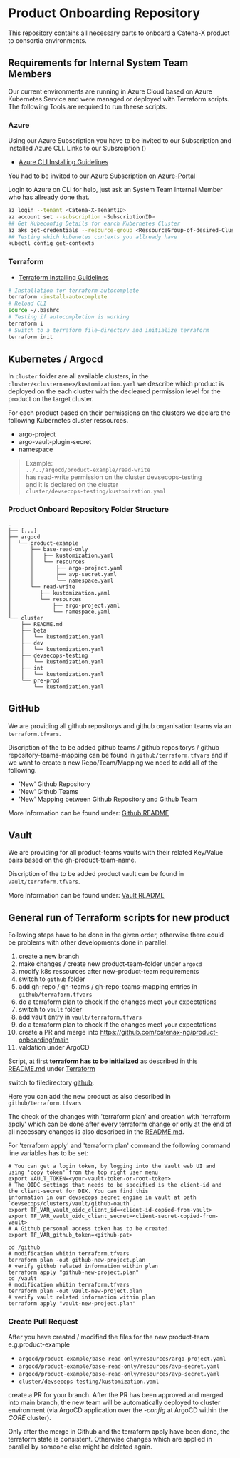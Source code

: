 # Product Onboarding Repository
This repository contains all necessary parts to onboard a Catena-X product to consortia environments.

## Requirements for Internal System Team Members

Our current environments are running in Azure Cloud based on Azure Kubernetes Service and were managed or deployed with Terraform scripts. The following Tools are required to run theese scripts.

### Azure
Using our Azure Subscription you have to be invited to our Subscription and installed Azure CLI. 
Links to our Subsrciption ()

-  [Azure CLI Installing Guidelines](https://learn.microsoft.com/en-us/cli/azure)

You had to be invited to our Azure Subscription on [Azure-Portal](https://portal.azure.com/#@catenax.onmicrosoft.com)

Login to Azure on CLI for help, just ask an System Team Internal Member who has allready done that.

``` bash
az login --tenant <Catena-X-TenantID>
az account set --subscription <SubscriptionID>
## Get Kubeconfig Details for earch Kubernetes Cluster
az aks get-credentials --resource-group <RessourceGroup-of-desired-Cluster> --name <AzureName-of-Kubernetes-Cluster>
## Testing which kubenetes contexts you allready have
kubectl config get-contexts        
```

### Terraform

- [Terraform Installing Guidelines](https://developer.hashicorp.com/terraform/downloads)


``` bash
# Installation for terraform autocomplete
terraform -install-autocomplete
# Reload CLI 
source ~/.bashrc 
# Testing if autocompletion is working
terraform i
# Switch to a terraform file-directory and initialize terraform
terraform init 
```

## Kubernetes / Argocd

In `cluster` folder are all available clusters, in the `cluster/<clustername>/kustomization.yaml` we describe which product is deployed on the each cluster with the decleared permission level for the product on the target cluster.

For each product based on their permissions on the clusters we declare the following Kubernetes cluster ressources.

- argo-project
- argo-vault-plugin-secret
- namespace

> Example:  
>  `../../argocd/product-example/read-write`  
> has read-write permission on the cluster devsecops-testing  
> and it is declared on the cluster  
> `cluster/devsecops-testing/kustomization.yaml`


### Product Onboard Repository Folder Structure
```text
.
├── [...]
├── argocd
│  └── product-example
│      ├── base-read-only
│      │   ├── kustomization.yaml
│      │   └── resources
│      │       ├── argo-project.yaml
│      │       ├── avp-secret.yaml
│      │       └── namespace.yaml
│      └── read-write
│         ├── kustomization.yaml
│         └── resources
│             ├── argo-project.yaml
│             └── namespace.yaml
└── cluster
    ├── README.md
    ├── beta
    │   └── kustomization.yaml
    ├── dev
    │   └── kustomization.yaml
    ├── devsecops-testing
    │   └── kustomization.yaml
    ├── int
    │   └── kustomization.yaml    
    └── pre-prod
        └── kustomization.yaml
```

## GitHub

We are providing all github repositorys and github organisation teams via an `terraform.tfvars`.

Discription  of the to be added github teams / github repositorys / github repository-teams-mapping can be found in `github/terraform.tfvars` and if we want to create a new Repo/Team/Mapping we need to add all of the following.

- 'New' Github Repository
- 'New' Github Teams
- 'New' Mapping between Github Repository and Github Team

More Information can be found under:  [Github README](github/README.md)

## Vault

We are providing for all product-teams vaults with their related Key/Value pairs based on the gh-product-team-name.

Discription  of the to be added product vault can be found in `vault/terraform.tfvars`.

More Information can be found under:  [Vault README](vault/README.md)

## General run of Terraform scripts for new product

Following steps have to be done in the given order, otherwise there could be problems with other developments done in
parallel:

1. create a new branch
2. make changes / create new product-team-folder under `argocd`
3. modify k8s ressources after new-product-team requirements
4. switch to `github` folder
5. add gh-repo / gh-teams / gh-repo-teams-mapping entries in `github/terraform.tfvars`
6. do a terraform plan to check if the changes meet your expectations
7. switch to `vault` folder
8. add vault entry in `vault/terraform.tfvars`
9. do a terraform plan to check if the changes meet your expectations
10. create a PR and merge into https://github.com/catenax-ng/product-onboarding/main
11. valdation under ArgoCD

Script, at first **terraform has to be initialized** as described in this [README.md](github/README.md) under [Terraform](#terraform)

switch to filedirectory 
[github](https://github.com/catenax-ng/product-onboarding/blob/main/github).

Here you can add the new product as also described in `github/terraform.tfvars`

The check of the changes with 'terraform plan' and creation with 'terraform apply' which can be done after every terraform change or only at the end of all necessary changes is also described in the 
[README.md](https://github.com/catenax-ng/product-onboarding/blob/main/github/README.md).

For 'terraform apply' and 'terraform plan' command the following command line variables has to be set:

```shell
# You can get a login token, by logging into the Vault web UI and using 'copy token' from the top right user menu
export VAULT_TOKEN=<your-vault-token-or-root-token>
# The OIDC settings that needs to be specified is the client-id and the client-secret for DEX. You can find this
information in our devsecops secret engine in vault at path `devsecops/clusters/vault/github-oauth`.
export TF_VAR_vault_oidc_client_id=<client-id-copied-from-vault>
export TF_VAR_vault_oidc_client_secret=<client-secret-copied-from-vault>
# A Github personal access token has to be created.
export TF_VAR_github_token=<github-pat>
```

```shell
cd /github
# modification whitin terraform.tfvars
terraform plan -out github-new-project.plan
# verify github related information within plan
terraform apply "github-new-project.plan"
cd /vault 
# modification whitin terraform.tfvars
terraform plan -out vault-new-project.plan
# verify vault related information within plan
terraform apply "vault-new-project.plan"
```

### Create Pull Request

After you have created / modified the files for the new product-team e.g.product-example

- `argocd/product-example/base-read-only/resources/argo-project.yaml`
- `argocd/product-example/base-read-only/resources/avp-secret.yaml`
- `argocd/product-example/base-read-only/resources/avp-secret.yaml`
- `cluster/devsecops-testing/kustomization.yaml`

create a PR for your branch. After the PR has been approved and merged into main branch, the new team will be
automatically deployed to cluster environment (via ArgoCD application over the _<clusers>-config_ at ArgoCD within the _CORE_ cluster).

Only after the merge in Github and the terraform apply have been done, the terraform state is consistent.
Otherwise changes which are applied in parallel by someone else might be deleted again.
